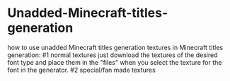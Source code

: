 # Unadded-Minecraft-titles-generation
how to use unadded Minecraft titles generation textures in Minecraft titles generation:
#1 normal textures 
just download the textures of the desired font type and place them in the "files" when you select the texture for the font in the generator.
#2 special/fan made textures


